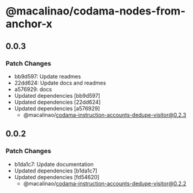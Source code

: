# @macalinao/codama-nodes-from-anchor-x

## 0.0.3

### Patch Changes

- bb9d597: Update readmes
- 22dd624: Update docs and readmes
- a576929: docs
- Updated dependencies [bb9d597]
- Updated dependencies [22dd624]
- Updated dependencies [a576929]
  - @macalinao/codama-instruction-accounts-dedupe-visitor@0.2.3

## 0.0.2

### Patch Changes

- b1da1c7: Update documentation
- Updated dependencies [b1da1c7]
- Updated dependencies [fd54620]
  - @macalinao/codama-instruction-accounts-dedupe-visitor@0.2.2
